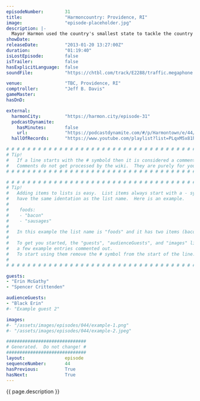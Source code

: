```yaml
---
episodeNumber:        31
title:                "Harmoncountry: Providence, RI"
image:                "episode-placeholder.jpg"
description: |-
  Mayor Harmon used the country's smallest state to tackle the country's biggest issues - suicide and race - before remembering someone double booked the room so he has to leave.
showDate:             
releaseDate:          "2013-01-20 13:27:00Z"
duration:             "01:19:40"
isLostEpisode:        false
isTrailer:            false
hasExplicitLanguage:  false
soundFile:            "https://chtbl.com/track/E2288/traffic.megaphone.fm/STA4515436291.mp3?updated=1554331209"

venue:                "TBC, Providence, RI"
comptroller:          "Jeff B. Davis"
gameMaster:           
hasDnD:               

external:
  harmonCity:         "https://harmon.city/episode-31"
  podcastDynamite:
    hasMinutes:       false
    url:              "https://podcastdynamite.com/#/p/Harmontown/e/44/31"
  hallOfRecords:      "https://www.youtube.com/playlist?list=PLqxM5x81hNOYgzvlVxD9oGT44j-NbfQRY"

# # # # # # # # # # # # # # # # # # # # # # # # # # # # # # # # # # # # # # # # # # # # #
# Tip!
#   If a line starts with the # symbold then it is considered a comment.
#   Comments do not get processed by the wiki.  They are purely for your information.
# # # # # # # # # # # # # # # # # # # # # # # # # # # # # # # # # # # # # # # # # # # # #

# # # # # # # # # # # # # # # # # # # # # # # # # # # # # # # # # # # # # # # # # # # # #
# Tip!
#   Adding items to lists is easy.  List items always start with a - symbol and have
#   have the same identation as the list name.  Here is an example.
#
#    foods:
#    - "bacon"
#    - "sausages"
#
#   In this example the list name is "foods" and it has two items (bacon, and sausages).
#
#   To get you started, the "guests", "audienceGuests", and "images" lists below have
#   a few example entries commented out.
#   To start using them remove the # symbol from the start of the line.
#
# # # # # # # # # # # # # # # # # # # # # # # # # # # # # # # # # # # # # # # # # # # # #

guests:
- "Erin McGathy"
- "Spencer Crittenden"

audienceGuests:
- "Black Erin"
#- "Example guest 2"

images:
#- "/assets/images/episodes/044/example-1.png"
#- "/assets/images/episodes/044/example-2.jpeg"

##############################
# Generated.  Do not change! #
##############################
layout:               episode
sequenceNumber:       44
hasPrevious:          True
hasNext:              True
---
```


<!-- The episode description will be rendered here -->
{{ page.description }}

<!-- Add your content BELOW here -->
<!-- vvvvvvvvvvvvvvvvvvvvvvvvvvv -->




<!-- ^^^^^^^^^^^^^^^^^^^^^^^^^^^ -->
<!-- Add your content ABOVE here -->

<!-- The episode gallery will be rendered here -->